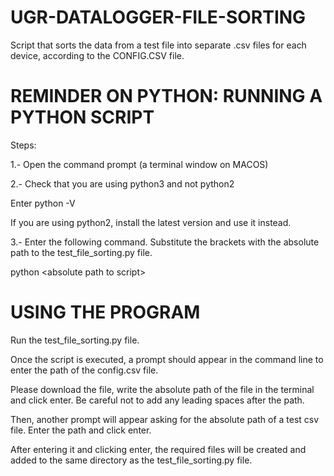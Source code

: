 # UGR-DATALOGGER-FILE-SORTING
Script that sorts the data from a test file into separate .csv files for each device, according to the CONFIG.CSV file.


# REMINDER ON PYTHON: RUNNING A PYTHON SCRIPT

Steps:

1.- Open the command prompt (a terminal window on MACOS)

2.- Check that you are using python3 and not python2

Enter python -V

If you are using python2, install the latest version and use it instead.

3.- Enter the following command. Substitute the brackets with the absolute path to the test_file_sorting.py file.

python \<absolute path to script\>


# USING THE PROGRAM

Run the test_file_sorting.py file.

Once the script is executed, a prompt should appear in the command line to enter the path of the config.csv file.

Please download the file, write the absolute path of the file in the terminal and click enter. Be careful not to add any leading spaces after the path.

Then, another prompt will appear asking for the absolute path of a test csv file. Enter the path and click enter.

After entering it and clicking enter, the required files will be created and added to the same directory as the test_file_sorting.py file.
